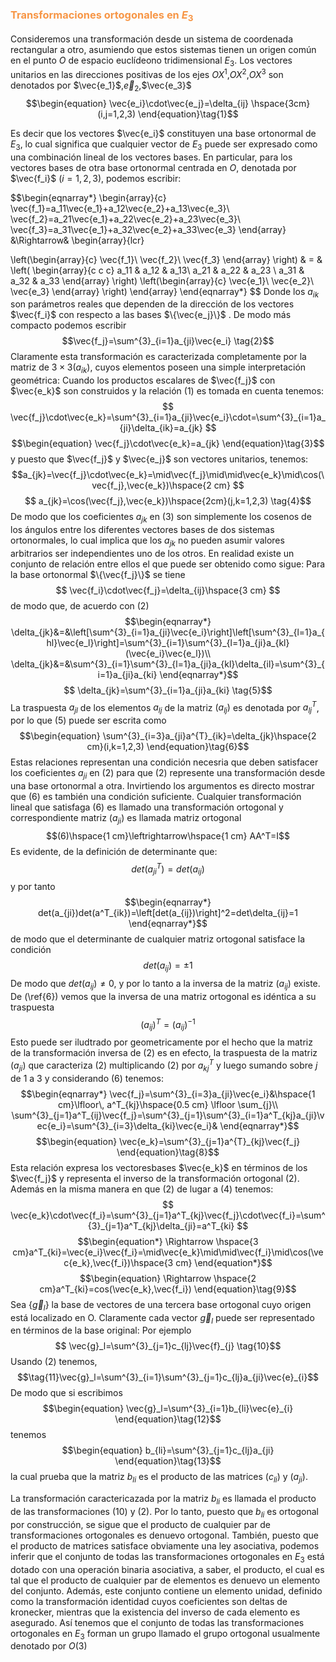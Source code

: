### <font color="#f79646">Transformaciones ortogonales en $E_3$</font>

Consideremos una transformación desde un sistema de coordenada rectangular a otro, asumiendo que estos sistemas tienen un origen común en el punto $O$ de espacio euclídeono tridimensional $E_3$. Los vectores unitarios en las direcciones positivas de los ejes $OX^1$,$OX^2$,$OX^3$ son denotados por $\vec{e_1}$,$\vec{e}_2$,$\vec{e_3}$
$$\begin{equation}
 \vec{e_i}\cdot\vec{e_j}=\delta_{ij} \hspace{3cm}(i,j=1,2,3)
\end{equation}\tag{1}$$

Es decir que los vectores $\vec{e_i}$ constituyen una base ortonormal de $E_3$, lo cual significa que cualquier vector de $E_3$ puede ser expresado como una combinación lineal de los vectores bases. En particular, para los vectores bases de otra base ortonormal centrada en $O$, denotada por $\vec{f_i}$   ($i=1,2,3$), podemos escribir:

$$\begin{eqnarray*}
 \begin{array}{c}
  \vec{f_1}=a_11\vec{e_1}+a_12\vec{e_2}+a_13\vec{e_3}\\
 \vec{f_2}=a_21\vec{e_1}+a_22\vec{e_2}+a_23\vec{e_3}\\
 \vec{f_3}=a_31\vec{e_1}+a_32\vec{e_2}+a_33\vec{e_3}
\end{array}
&\Rightarrow&
\begin{array}{lcr}

\left(\begin{array}{c}
   \vec{f_1}\\
  \vec{f_2}\\
  \vec{f_3}
  \end{array}
\right)
& = &
\left(
\begin{array}{c c c}
a_11 & a_12 & a_13\\
a_21 & a_22 & a_23 \\
a_31 & a_32 & a_33
\end{array}
\right)
\left(\begin{array}{c}
    \vec{e_1}\\
    \vec{e_2}\\
    \vec{e_3}
  \end{array}
\right)
\end{array}
 \end{eqnarray*}
$$
 Donde los $a_{ik}$ son parámetros reales que dependen de la dirección de los vectores $\vec{f_i}$ con respecto a las bases $\{\vec{e_j}\}$ . 
 De modo más compacto podemos escribir
 $$\vec{f_j}=\sum^{3}_{i=1}a_{ji}\vec{e_i}
 \tag{2}$$
 Claramente esta transformación es caracterizada completamente por la matriz de $3\times 3 (a_{ik})$, cuyos elementos poseen una simple interpretación geométrica: Cuando los productos escalares de $\vec{f_j}$ con $\vec{e_k}$ son construidos y la relación (1) es tomada en cuenta tenemos:
$$ \vec{f_j}\cdot\vec{e_k}=\sum^{3}_{i=1}a_{ji}\vec{e_i}\cdot=\sum^{3}_{i=1}a_{ji}\delta_{ik}=a_{jk}
 $$
 $$\begin{equation}
 \vec{f_j}\cdot\vec{e_k}=a_{jk}
\end{equation}\tag{3}$$
y puesto que $\vec{f_j}$ y $\vec{e_j}$ son vectores unitarios, tenemos:
$$a_{jk}=\vec{f_j}\cdot\vec{e_k}=\mid\vec{f_j}\mid\mid\vec{e_k}\mid\cos(\vec{f_j},\vec{e_k})\hspace{2 cm}
$$
$$ a_{jk}=\cos(\vec{f_j},\vec{e_k})\hspace{2cm}(j,k=1,2,3)
\tag{4}$$
De modo que los coeficientes $a_{jk}$ en (3) son simplemente los cosenos de los ángulos entre los diferentes vectores bases de dos sistemas ortonormales, lo cual implica que los $a_{jk}$ no pueden asumir valores arbitrarios ser independientes uno de los otros. En realidad existe un conjunto de relación entre ellos el que puede ser obtenido como sigue:
Para la base ortonormal $\{\vec{f_j}\}$ se tiene
$$
 \vec{f_i}\cdot\vec{f_j}=\delta_{ij}\hspace{3 cm}
$$
de modo que, de acuerdo con (2)
$$\begin{eqnarray*}
\delta_{jk}&=&\left[\sum^{3}_{i=1}a_{ji}\vec{e_i}\right]\left[\sum^{3}_{l=1}a_{hl}\vec{e_l}\right]=\sum^{3}_{i=1}\sum^{3}_{l=1}a_{ji}a_{kl}(\vec{e_i}\vec{e_l})\\
 \delta_{jk}&=&\sum^{3}_{i=1}\sum^{3}_{l=1}a_{ji}a_{kl}\delta_{il}=\sum^{3}_{i=1}a_{ji}a_{ki}
\end{eqnarray*}$$
$$
 \delta_{jk}=\sum^{3}_{i=1}a_{ji}a_{ki}
\tag{5}$$
La traspuesta $a_{jl}$ de los elementos $a_{lj}$ de la matriz $(a_{lj})$ es denotada por $a^T_{lj}$, por lo que (5) puede ser escrita como
$$\begin{equation}
\sum^{3}_{i=3}a_{ji}a^{T}_{ik}=\delta_{jk}\hspace{2 cm}(i,k=1,2,3)
\end{equation}\tag{6}$$
Estas relaciones representan una condición necesria que deben satisfacer los coeficientes $a_{ji}$ en (2) para que (2) represente una transformación desde una base ortonormal a otra. Invirtiendo los argumentos es directo mostrar que (6) es también una condición suficiente. Cualquier transformación lineal que satisfaga (6) es llamado una transformación ortogonal y correspondiente matriz $(a_{ji})$ es llamada matriz ortogonal
$$(6)\hspace{1 cm}\leftrightarrow\hspace{1 cm} AA^T=I$$
Es evidente, de la definición de determinante que:
$$det(a^T_{ji})=det(a_{ij})$$
y por tanto
$$\begin{eqnarray*}
det(a_{ji})det(a^T_{ik})=\left[det(a_{ij})\right]^2=det\delta_{ij}=1
\end{eqnarray*}$$
de modo que el determinante de cualquier matriz ortogonal satisface la condición
$$\begin{equation}
 det(a_{ij})=\pm 1
\end{equation}\tag{7}$$
De modo que $det(a_{ij})\neq0$, y por lo tanto a la inversa de la matriz $(a_{ij})$ existe. De (\ref{6}) vemos que la inversa de una matriz ortogonal es idéntica a su traspuesta
$$(a_{ij})^T=(a_{ij})^{-1}$$
Esto puede ser iludtrado por geometricamente por el hecho que la matriz de la transformación inversa de (2) es en efecto, la traspuesta de la matriz $(a_{ji})$ que caracteriza (2) multiplicando (2) por  $a^T_{kj}$ y luego sumando sobre $j$ de 1 a 3 y considerando (6) tenemos:
$$\begin{eqnarray*}
 \vec{f_j}=\sum^{3}_{i=3}a_{ji}\vec{e_i}&\hspace{1 cm}\lfloor\, a^T_{kj}\hspace{0.5 cm} \lfloor \sum_{j}\\
  \sum^{3}_{j=1}a^T_{ij}\vec{f_j}=\sum^{3}_{j=1}\sum^{3}_{i=1}a^T_{kj}a_{ji}\vec{e_i}=\sum^{3}_{i=3}\delta_{ki}\vec{e_i}&
\end{eqnarray*}$$
$$\begin{equation}
 \vec{e_k}=\sum^{3}_{j=1}a^{T}_{kj}\vec{f_j}
\end{equation}\tag{8}$$
Esta relación expresa los vectoresbases $\vec{e_k}$ en términos de los $\vec{f_j}$ y representa el inverso de la transformación ortogonal (2). Además en la misma manera en que (2) de lugar a (4) tenemos:
$$
\vec{e_k}\cdot\vec{f_i}=\sum^{3}_{j=1}a^T_{kj}\vec{f_j}\cdot\vec{f_i}=\sum^{3}_{j=1}a^T_{kj}\delta_{ji}=a^T_{ki}
$$
$$\begin{equation*}
 \Rightarrow \hspace{3 cm}a^T_{ki}=\vec{e_i}\vec{f_i}=\mid\vec{e_k}\mid\mid\vec{f_i}\mid\cos(\vec{e_k},\vec{f_i})\hspace{3 cm}
\end{equation*}$$
$$\begin{equation}
 \Rightarrow \hspace{2 cm}a^T_{ki}=cos(\vec{e_k},\vec{f_i})
\end{equation}\tag{9}$$
Sea $\{\vec{g}_l\}$ la base de vectores de una tercera base ortogonal cuyo origen está localizado en O. Claramente cada vector $\vec{g}_l$ puede ser representado en términos de la base original: 
Por ejemplo
$$ \vec{g}_l=\sum^{3}_{j=1}c_{lj}\vec{f}_{j}
 \tag{10}$$
 Usando (2) tenemos,
$$\tag{11}\vec{g}_l=\sum^{3}_{i=1}\sum^{3}_{j=1}c_{lj}a_{ji}\vec{e}_{i}$$
De modo que si escribimos
$$\begin{equation}
 \vec{g}_l=\sum^{3}_{i=1}b_{li}\vec{e}_{i}
 \end{equation}\tag{12}$$
 tenemos
$$\begin{equation}
b_{li}=\sum^{3}_{j=1}c_{lj}a_{ji}
 \end{equation}\tag{13}$$
la cual prueba que la matriz $b_{li}$ es el producto de las matrices $(c_{li})$ y $(a_{ji})$.

La transformación caractericazada por la matriz $b_{li}$ es llamada el producto de las transformaciones (10) y (2). Por lo tanto, puesto que $b_{li}$ es ortogonal por construcción, se sigue que el producto de cualquier par de transformaciones ortogonales es denuevo ortogonal. También, puesto que el producto de matrices satisface obviamente una ley asociativa, podemos inferir que el conjunto de todas las transformaciones ortogonales en $E_3$ está dotado con una operación binaria asociativa, a saber, el producto, el cual es tal que el producto de cualquier par de elementos es denuevo un elemento del conjunto. Además, este conjunto contiene un elemento unidad, definido como la transformación identidad cuyos coeficientes son deltas de kronecker, mientras que la existencia del inverso de cada elemento es asegurado. Así tenemos que el conjunto de todas las transformaciones ortogonales en $E_3$  forman un grupo llamado el grupo ortogonal usualmente denotado por $O(3)$